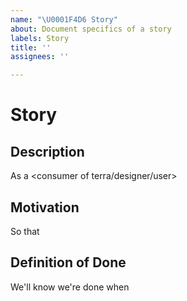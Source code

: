 ```yaml
---
name: "\U0001F4D6 Story"
about: Document specifics of a story
labels: Story
title: ''
assignees: ''

---
```


# Story

## Description
<!-- A clear and concise description of what the story is in the context of a user. -->

As a <consumer of terra/designer/user>

## Motivation
<!-- A description of the motivation for why this story is needed. -->

So that

## Definition of Done
<!-- Describe specifics of when we know that this work is done. -->

We'll know we're done when
